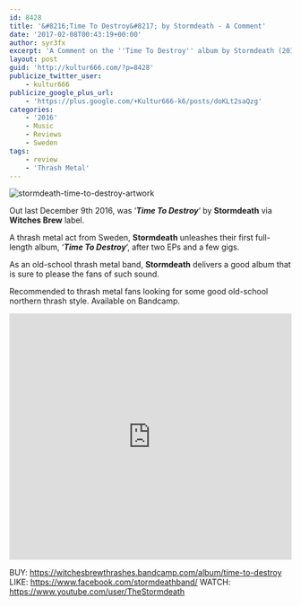 ```yaml
---
id: 8428
title: '&#8216;Time To Destroy&#8217; by Stormdeath - A Comment'
date: '2017-02-08T00:43:19+00:00'
author: syr3fx
excerpt: 'A Comment on the ''Time To Destroy'' album by Stormdeath (2016).'
layout: post
guid: 'http://kultur666.com/?p=8428'
publicize_twitter_user:
    - kultur666
publicize_google_plus_url:
    - 'https://plus.google.com/+Kultur666-k6/posts/doKLt2saQzg'
categories:
    - '2016'
    - Music
    - Reviews
    - Sweden
tags:
    - review
    - 'Thrash Metal'
---
```


![stormdeath-time-to-destroy-artwork](http://localhost:8080/wp-content/uploads/2017/02/stormdeath-time-to-destroy-artwork.jpg)

Out last December 9th 2016, was ‘***Time To Destroy***‘ by **Stormdeath** via **Witches Brew** label.

A thrash metal act from Sweden, **Stormdeath** unleashes their first full-length album, ‘***Time To Destroy***‘, after two EPs and a few gigs.

As an old-school thrash metal band, **Stormdeath** delivers a good album that is sure to please the fans of such sound.

Recommended to thrash metal fans looking for some good old-school northern thrash style. Available on Bandcamp.

<iframe style="border: 0; width: 100%; height: 439px;" src="https://bandcamp.com/EmbeddedPlayer/album=1538246338/size=large/bgcol=333333/linkcol=e99708/tracklist=false/transparent=true/" seamless></iframe>

BUY: <https://witchesbrewthrashes.bandcamp.com/album/time-to-destroy>
LIKE: <https://www.facebook.com/stormdeathband/>
WATCH: <https://www.youtube.com/user/TheStormdeath>